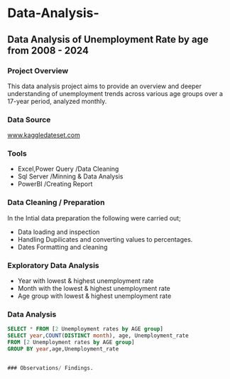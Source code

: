 # Data-Analysis-
## Data Analysis of Unemployment Rate by age from 2008 - 2024
### Project Overview
This data analysis project aims to provide an overview and deeper understanding of unemployment trends across various age groups over a 17-year period, analyzed monthly.
### Data Source 
www.kaggledateset.com
### Tools
- Excel,Power Query /Data Cleaning 
- Sql Server /Minning & Data Analysis
- PowerBI /Creating Report
### Data Cleaning / Preparation
In the Intial data preparation the following were carried out;
- Data loading and inspection
- Handling Dupilicates and converting values to percentages.
- Dates Formatting and cleaning
### Exploratory Data Analysis
- Year with lowest & highest unemployment rate
- Month with the lowest & highest unemployment rate
- Age group with lowest & highest unemployment rate
### Data Analysis
```sql
SELECT * FROM [2 Unemployment rates by AGE group]
SELECT year,COUNT(DISTINCT month), age, Unemployment_rate
FROM [2 Unemployment rates by AGE group]
GROUP BY year,age,Unemployment_rate


### Observations/ Findings.
